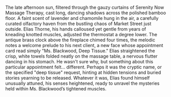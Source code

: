 The late afternoon sun, filtered through the gauzy curtains of Serenity Now Massage Therapy, cast long, dancing shadows across the polished bamboo floor.  A faint scent of lavender and chamomile hung in the air, a carefully curated olfactory haven from the bustling chaos of Market Street just outside. Elias Thorne, his hands calloused yet gentle from years of kneading knotted muscles, adjusted the thermostat a degree lower.  The antique brass clock above the fireplace chimed four times, the melodic notes a welcome prelude to his next client, a new face whose appointment card read simply "Ms. Blackwood, Deep Tissue." Elias straightened the crisp, white towels folded neatly on the massage table, a nervous flutter dancing in his stomach. He wasn't sure why, but something about this particular appointment felt… different.  Perhaps it was the cryptic name, or the specified "deep tissue" request, hinting at hidden tensions and buried stories yearning to be released.  Whatever it was, Elias found himself unusually attuned, his senses heightened, ready to unravel the mysteries held within Ms. Blackwood’s tightened muscles.
